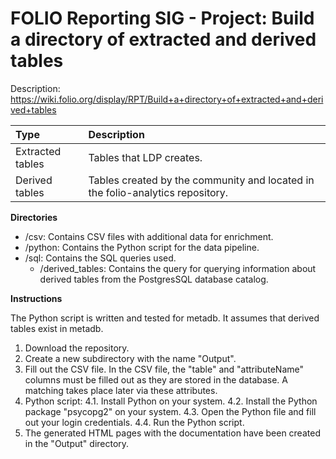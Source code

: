 # FOLIO Reporting SIG - Project: Build a directory of extracted and derived tables

Description:
https://wiki.folio.org/display/RPT/Build+a+directory+of+extracted+and+derived+tables

| Type | Description |
|:-----|:------------|
| Extracted tables | Tables that LDP creates. |
| Derived tables | Tables created by the community and located in the folio-analytics repository. |

**Directories**
* /csv: Contains CSV files with additional data for enrichment.
* /python: Contains the Python script for the data pipeline.
* /sql: Contains the SQL queries used.
  *  /derived_tables: Contains the query for querying information about derived tables from the PostgresSQL database catalog.

**Instructions**

The Python script is written and tested for metadb. It assumes that derived tables exist in metadb.

1. Download the repository.
2. Create a new subdirectory with the name "Output".
3. Fill out the CSV file. In the CSV file, the "table" and "attributeName" columns must be filled out as they are stored in the database. A matching takes place later via these attributes.
4. Python script:
  4.1. Install Python on your system.
  4.2. Install the Python package "psycopg2" on your system.
  4.3. Open the Python file and fill out your login credentials.
  4.4. Run the Python script.
5. The generated HTML pages with the documentation have been created in the "Output" directory.
